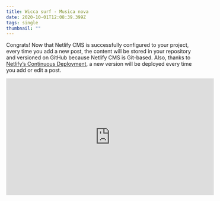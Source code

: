 ```yaml
---
title: Wicca surf - Musica nova
date: 2020-10-01T12:08:39.399Z
tags: single
thumbnail: ""
---
```

Congrats! Now that Netlify CMS is successfully configured to your project, every time you add a new post, the content will be stored in your repository and versioned on GitHub because Netlify CMS is Git-based. Also, thanks to [Netlify’s Continuous Deployment](https://www.netlify.com/docs/continuous-deployment/), a new version will be deployed every time you add or edit a post.

<iframe width="560" height="315" src="https://www.youtube.com/embed/jKlRvnDUu0M" frameborder="0" allow="accelerometer; autoplay; clipboard-write; encrypted-media; gyroscope; picture-in-picture" allowfullscreen></iframe>